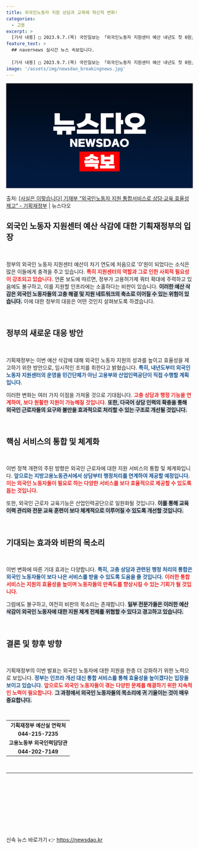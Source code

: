 ```yaml
---
title: 외국인노동자 지원 상담과 교육에 혁신적 변화!
categories:
  - 고용
excerpt: >
  [기사 내용] □ 2023.9.7.(목) 국민일보는 「외국인노동자 지원센터 예산 내년도 첫 0원」 기사에서,…
feature_text: >
  ## navernews 실시간 뉴스 속보입니다.

  [기사 내용] □ 2023.9.7.(목) 국민일보는 「외국인노동자 지원센터 예산 내년도 첫 0원」 기사에서,…
image: '/assets/img/newsdao_breakingnews.jpg'
---
```


![뉴스다오 속보](/assets/img/newsdao_breakingnews.jpg)

<p>출처: <a href="https://newsdao.kr/1862" rel="dofollow">[사실은 이렇습니다] 기재부 “외국인노동자 지원 통합서비스로 상담·교육 효율성 제고” - 기획재정부</a> | 뉴스다오</p>

<h2 data-ke-size="size26">외국인 노동자 지원센터 예산 삭감에 대한 기획재정부의 입장</h2>

<p data-ke-size="size16">&nbsp;</p>
정부의 외국인 노동자 지원센터 예산이 차기 연도에 처음으로 '0'원이 되었다는 소식은 많은 이들에게 충격을 주고 있습니다. <b><span style="color: #ee2323;">특히 지원센터의 역할과 그로 인한 사회적 필요성이 강조되고 있습니다.</span></b> 언론 보도에 따르면, 정부가 고용허가제 쿼터 확대에 주력하고 있음에도 불구하고, 이를 지원할 인프라에는 소홀하다는 비판이 있습니다. <b><span style="background-color: #21538527;">이러한 예산 삭감은 외국인 노동자들의 고충 해결 및 지원 네트워크의 축소로 이어질 수 있는 위험이 있습니다.</span></b> 이에 대한 정부의 대응은 어떤 것인지 살펴보도록 하겠습니다.

<p data-ke-size="size16">&nbsp;</p>

<h2 data-ke-size="size26">정부의 새로운 대응 방안</h2>

<p data-ke-size="size16">&nbsp;</p>
기획재정부는 이번 예산 삭감에 대해 외국인 노동자 지원의 성과를 높이고 효율성을 제고하기 위한 방안으로, 임시적인 조치를 취한다고 밝혔습니다. <b><span style="color: #1a5490;">특히, 내년도부터 외국인 노동자 지원센터의 운영을 민간단체가 아닌 고용부와 산업인력공단이 직접 수행할 계획입니다.</span></b> 

이러한 변화는 여러 가지 이점을 가져올 것으로 기대됩니다. <b><span style="color: #ee2323;">고충 상담과 행정 기능을 연계하여, 보다 원활한 지원이 가능해질 것입니다.</span></b> <b><span style="background-color: #21538527;">또한, 다국어 상담 인력의 확충을 통해 외국인 근로자들의 요구와 불만을 효과적으로 처리할 수 있는 구조로 개선될 것입니다.</span></b>

<p data-ke-size="size16">&nbsp;</p>

<h2 data-ke-size="size26">핵심 서비스의 통합 및 체계화</h2>

<p data-ke-size="size16">&nbsp;</p>
이번 정책 개편의 주된 방향은 외국인 근로자에 대한 지원 서비스의 통합 및 체계화입니다. <b><span style="color: #1a5490;">앞으로는 지방고용노동관서에서 상담부터 행정처리를 연계하여 제공할 예정입니다.</span></b> <b><span style="color: #ee2323;">이는 외국인 노동자들이 필요로 하는 다양한 서비스를 보다 효율적으로 제공할 수 있도록 돕는 것입니다.</span></b> 

또한, 외국인 근로자 교육기능은 산업인력공단으로 일원화될 것입니다. <b><span style="background-color: #21538527;">이를 통해 교육 이력 관리와 전문 교육 훈련이 보다 체계적으로 이루어질 수 있도록 개선할 것입니다.</span></b>

<p data-ke-size="size16">&nbsp;</p>

<h2 data-ke-size="size26">기대되는 효과와 비판의 목소리</h2>

<p data-ke-size="size16">&nbsp;</p>
이번 변화에 따른 기대 효과는 다양합니다. <b><span style="color: #1a5490;">특히, 고충 상담과 관련된 행정 처리의 통합은 외국인 노동자들이 보다 나은 서비스를 받을 수 있도록 도움을 줄 것입니다.</span></b> <b><span style="color: #ee2323;">이러한 통합 서비스는 지원의 효율성을 높이며 노동자들의 만족도를 향상시킬 수 있는 기회가 될 것입니다.</span></b> 

그럼에도 불구하고, 여전히 비판의 목소리는 존재합니다. <b><span style="background-color: #21538527;">일부 전문가들은 이러한 예산 삭감이 외국인 노동자에 대한 지원 체계 전체를 위협할 수 있다고 경고하고 있습니다.</span></b>

<p data-ke-size="size16">&nbsp;</p>

<h2 data-ke-size="size26">결론 및 향후 방향</h2>

<p data-ke-size="size16">&nbsp;</p>
기획재정부의 이번 발표는 외국인 노동자에 대한 지원을 한층 더 강화하기 위한 노력으로 보입니다. <b><span style="color: #1a5490;">정부는 인프라 개선 대신 통합 서비스를 통해 효율성을 높이겠다는 입장을 보이고 있습니다.</span></b> <b><span style="color: #ee2323;">앞으로도 외국인 노동자들이 겪는 다양한 문제를 해결하기 위한 지속적인 노력이 필요합니다.</span></b> <b><span style="background-color: #21538527;">그 과정에서 외국인 노동자들의 목소리에 귀 기울이는 것이 매우 중요합니다.</span></b>

<p data-ke-size="size16">&nbsp;</p>

<table>
<tr>
<td style="text-align: center; height: 17px;"><b>기획재정부 예산실 연락처</b></td>
</tr>
<tr>
<td style="text-align: center; height: 17px;"><b>044-215-7235</b></td>
</tr>
<tr>
<td style="text-align: center; height: 17px;"><b>고용노동부 외국인력담당관</b></td>
</tr>
<tr>
<td style="text-align: center; height: 17px;"><b>044-202-7149</b></td>
</tr>
</table>

<p data-ke-size="size16">&nbsp;</p>
<hr>
<p data-ke-size="size16">&nbsp;</p>
<p data-ke-size="size16">&nbsp;</p>
<p data-ke-size="size16">&nbsp;</p>
<p data-ke-size="size16">&nbsp;</p>
<p data-ke-size="size16">&nbsp;</p> 

신속 뉴스 바로가기 👉 <a href="https://newsdao.kr" rel="dofollow">https://newsdao.kr</a>



